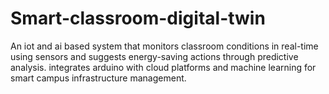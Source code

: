 # Smart-classroom-digital-twin
An iot and ai based system that monitors classroom conditions in real-time using sensors and suggests energy-saving actions through predictive analysis. integrates arduino with cloud platforms and machine learning for smart campus infrastructure management.
